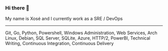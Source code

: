 ### Hi there 👋

My name is Xosé and I currently work as a SRE / DevOps
___
Git, Go, Python, Powershell, Windows Administration, Web Services, Arch Linux, Debian, SQL Server, SQLite, Azure, HTTP/2, PowerBI, Technical Writing, Continuous Integration, Continuous Delivery

<!--
**keyserxose/keyserxose** is a ✨ _special_ ✨ repository because its `README.md` (this file) appears on your GitHub profile.

Here are some ideas to get you started:

- 🔭 I’m currently working on ...
- 🌱 I’m currently learning ...
- 👯 I’m looking to collaborate on ...
- 🤔 I’m looking for help with ...
- 💬 Ask me about ...
- 📫 How to reach me: ...
- 😄 Pronouns: ...
- ⚡ Fun fact: ...
-->
